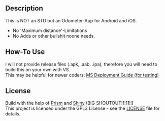  ## Description
This is NOT an STD but an Odometer-App for Android and iOS.
- No 'Maximum distance'-Limitations
- No Adds or other bullshit noone needs.

## How-To Use
I will not provide release files (.apk, .aab. .ipa), therefore you will need to build this on your own with VS.
<br/>
This may be helpful for newer coders: [MS Deployment Guide (for testing)](https://learn.microsoft.com/en-us/dotnet/maui/deployment/?view=net-maui-9.0)

## License
Build with the help of [Prism](https://github.com/PrismLibrary/Prism) and [Shiny](https://github.com/shinyorg/shiny) (BIG SHOUTOUT!1!11!!)
<br/>
This project is licensed under the GPL3 License - see the [LICENSE](LICENSE) file for details.
